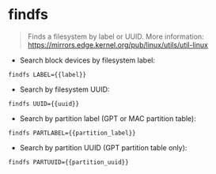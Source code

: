 # findfs

> Finds a filesystem by label or UUID.
> More information: <https://mirrors.edge.kernel.org/pub/linux/utils/util-linux>

- Search block devices by filesystem label:

`findfs LABEL={{label}}`

- Search by filesystem UUID:

`findfs UUID={{uuid}}`

- Search by partition label (GPT or MAC partition table):

`findfs PARTLABEL={{partition_label}}`

- Search by partition UUID (GPT partition table only):

`findfs PARTUUID={{partition_uuid}}`
